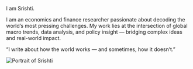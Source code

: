 <!DOCTYPE html>
<html lang="en">
<head>
  <meta charset="UTF-8" />
  <meta name="viewport" content="width=device-width, initial-scale=1.0" />
  <title>Srishti | Homepage</title>
  <link href="https://fonts.googleapis.com/css2?family=Cheltenham:wght@700&family=Lora:ital,wght@0,400;0,600;1,400&display=swap" rel="stylesheet" />
  <style>
    :root {
      --bg-dark: #111;
      --text-primary: #d4f1f9; /* electric teal */
      --text-secondary: #cccccc;
      --font-heading: 'Cheltenham', serif;
      --font-body: 'Lora', serif;
  }

{
  margin: 0;
  padding: 0;
  box-sizing: border-box;  
}

body {
  font-family: var(--font-body);
  background: var(--bg-dark);
  color: var(--text-secondary);
  overflow-x: hidden;
  height: 100vh;
  display: flex;
  align-items: center;
  justify-content: center;
  padding: 2rem;
  animation: subtleZoom 30s infinite alternate ease-in-out;
}

@keyframes subtleZoom {
  0% { transform: scale(1); }
  100% { transform: scale(1.01); }
}

.container {
  max-width: 1000px;
  display: flex;
  flex-direction: row;
  align-items: center;
  gap: 3rem;
  flex-wrap: wrap;
  opacity: 0;
  animation: fadeIn 2s ease 2.5s forwards;
}

 @keyframes fadeIn {
   to { opacity: 1; }
}

.text-content {
 flex: 1 1 400px;
}

.typewriter {
  font-family: var(--font-heading);
  font-size: 2.5rem;
  color: var(--text-primary);
  overflow: hidden;
  white-space: nowrap;
  border-right: 0.15em solid var(--text-primary);
  width: 0;
  animation: typing 2s steps(14, end), blink-caret 0.7s step-end infinite;
}

@keyframes typing {
  from { width: 0 }
  to { width: 9ch }
}

@keyframes blink-caret {
  50% { border-color: transparent; }
}

.description {
  margin-top: 1.5rem;
  font-size: 1.1rem;
  line-height: 1.6;
}

.poetic-line {
  margin-top: 1.2rem;
  font-style: italic;
  font-weight: 400;
  font-size: 1rem;
  color: #aaa;
}

.portrait {
  flex: 1 1 300px;
  max-width: 300px;
}

.portrait img {
  width: 100%;
  height: auto;
  border-radius: 1rem;
  object-fit: cover;
}

@media (max-width: 768px) {
  .container {
    flex-direction: column;
    align-items: center;
    text-align: center;
}
.portrait {
  max-width: 200px;
}

}
  </style>
</head>
<body>
  <div class="text-content">
    <div class="typewriter">I am Srishti.</div>
  </div>

  <div class="container">
    <div class="text-content">
      <p class="description">
        I am an economics and finance researcher passionate about decoding the world’s most pressing challenges. My work lies at the intersection of global macro trends, data analysis, and policy insight — bridging complex ideas and real-world impact.
      </p>
      <p class="poetic-line">
        “I write about how the world works — and sometimes, how it doesn’t.”
      </p>
    </div>
    <div class="portrait">
      <img src="portrait.jpg" alt="Portrait of Srishti" />
    </div>
  </div>

  <script>
    // Delay the fade-in of container to match typewriter timing
    window.addEventListener('DOMContentLoaded', () => {
      const container = document.querySelector('.container');
      setTimeout(() => {
        container.classList.add('visible');
      }, 2500);
    });
  </script>
</body>
</html>
